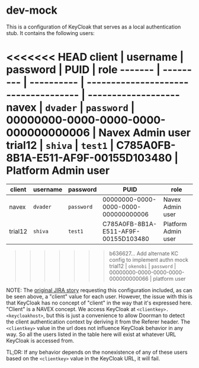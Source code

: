 # dev-mock

This is a configuration of KeyCloak that serves as a local authentication stub. It contains the following users:

<<<<<<< HEAD
client  | username  | password   | PUID                                 | role
------- | --------- | ---------- | ------------------------------------ | -------------------
navex   | `dvader`  | `password` | 00000000-0000-0000-0000-000000000006 | Navex Admin user
trial12 | `shiva`   | `test1`    | C785A0FB-8B1A-E511-AF9F-00155D103480 | Platform Admin user
=======
client | username | password | PUID | role
--- | --- | --- | --- | ---
navex | `dvader` | `password` | 00000000-0000-0000-0000-000000000006 | Navex Admin user
trial12 | `shiva` | `test1` | C785A0FB-8B1A-E511-AF9F-00155D103480 | Platform Admin user
>>>>>>> b636627... Add alternate KC config to implement authn mock
trial12 | `okenobi` | `password` | 00000000-0000-0000-0000-000000000066 | platform user

NOTE: The [original JIRA story](https://jira.navexglobal.com/browse/SSO-6913) requesting this configuration included, as can be seen above, a "client" value for each user. However, the issue with this is that KeyCloak has no concept of "client" in the way that it's expressed here. "Client" is a NAVEX concept. We access KeyCloak at `<clientkey>.<keycloakhost>`, but this is just a convenience to allow Doorman to detect the client authentication context by deriving it from the Referer header. The `<clientkey>` value in the url does not influence KeyCloak behavior in any way. So all the users listed in the table here will exist at whatever URL KeyCloak is accessed from.

TL;DR: If any behavior depends on the nonexistence of any of these users based on the `<clientkey>` value in the KeyCloak URL, it will fail.
